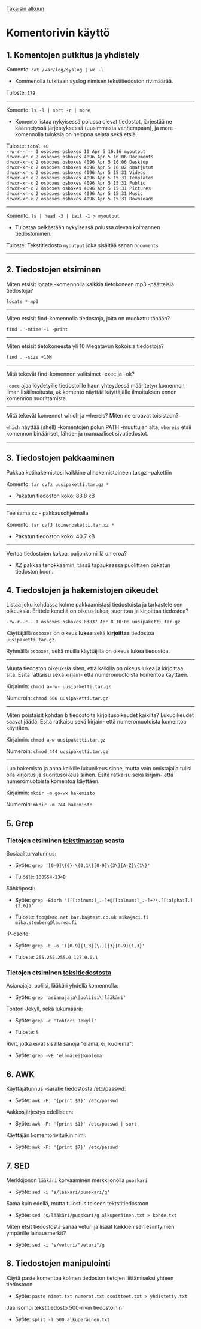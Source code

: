 [Takaisin alkuun](../../../README.md)

# Komentorivin käyttö

## 1. Komentojen putkitus ja yhdistely

Komento: `cat /var/log/syslog | wc -l`

- Kommenolla tutkitaan syslog nimisen tekstitiedoston rivimäärää.

Tuloste: `179`

---

Komento: `ls -l | sort -r | more`

- Komento listaa nykyisessä polussa olevat tiedostot, järjestää ne käännetyssä järjestyksessä (uusimmasta vanhempaan), ja more -komennolla tuloksia on helppoa selata sekä etsiä.

Tuloste: `total 40`  
`-rw-r--r-- 1 osboxes osboxes 10 Apr 5 16:16 myoutput`  
`drwxr-xr-x 2 osboxes osboxes 4096 Apr 5 16:06 Documents`  
`drwxr-xr-x 2 osboxes osboxes 4096 Apr 5 16:06 Desktop`  
`drwxr-xr-x 2 osboxes osboxes 4096 Apr 5 16:02 omatjutut`  
`drwxr-xr-x 2 osboxes osboxes 4096 Apr 5 15:31 Videos`  
`drwxr-xr-x 2 osboxes osboxes 4096 Apr 5 15:31 Templates`  
`drwxr-xr-x 2 osboxes osboxes 4096 Apr 5 15:31 Public`  
`drwxr-xr-x 2 osboxes osboxes 4096 Apr 5 15:31 Pictures`  
`drwxr-xr-x 2 osboxes osboxes 4096 Apr 5 15:31 Music`  
`drwxr-xr-x 2 osboxes osboxes 4096 Apr 5 15:31 Downloads`

---

Komento: `ls | head -3 | tail -1 > myoutput`

- Tulostaa pelkästään nykyisessä polussa olevan kolmannen tiedostonimen.

Tuloste: Tekstitiedosto `myoutput` joka sisältää sanan `Documents`

---

## 2. Tiedostojen etsiminen

Miten etsisit locate -komennolla kaikkia tietokoneen mp3 -päätteisiä tiedostoja?

`locate *-mp3`

---

Miten etsisit find-komennolla tiedostoja, joita on muokattu tänään?

`find . -mtime -1 -print`

---

Miten etsisit tietokoneesta yli 10 Megatavun kokoisia tiedostoja?

`find . -size +10M`

---

Mitä tekevät find-komennon valitsimet -exec ja -ok?

`-exec` ajaa löydetyille tiedostoille haun yhteydessä määritetyn komennon ilman lisäilmoitusta, `ok` komento näyttää käyttäjälle ilmoituksen ennen komennon suorittamista.

---

Mitä tekevät komennot which ja whereis? Miten ne eroavat toisistaan?

`which` näyttää (shell) -komentojen polun PATH -muuttujan alta, `whereis` etsii komennon binääriset, lähde- ja manuaaliset sivutiedostot.

---

## 3. Tiedostojen pakkaaminen

Pakkaa kotihakemistosi kaikkine alihakemistoineen tar.gz –pakettiin

Komento: `tar cvfz uusipaketti.tar.gz *`

- Pakatun tiedoston koko: 83.8 kB

---

Tee sama xz - pakkausohjelmalla

Komento: `tar cvfJ toinenpaketti.tar.xz *`

- Pakatun tiedoston koko: 40.7 kB

---

Vertaa tiedostojen kokoa, paljonko niillä on eroa?

- XZ pakkaa tehokkaamin, tässä tapauksessa puolittaen pakatun tiedoston koon.

## 4. Tiedostojen ja hakemistojen oikeudet

Listaa joku kohdassa kolme pakkaamistasi tiedostoista ja tarkastele sen oikeuksia. Erittele kenellä on oikeus lukea, suorittaa ja kirjoittaa tiedostoa?

`-rw-r--r-- 1 osboxes osboxes 83837 Apr 8 10:08 uusipaketti.tar.gz`

Käyttäjällä `osboxes` on oikeus **lukea** sekä **kirjoittaa** tiedostoa `uusipaketti.tar.gz`.

Ryhmällä `osboxes`, sekä muilla käyttäjillä on oikeus lukea tiedostoa.

---

Muuta tiedoston oikeuksia siten, että kaikilla on oikeus lukea ja kirjoittaa sitä. Esitä ratkaisu sekä kirjain- että numeromuotoista komentoa käyttäen.

Kirjaimin: `chmod a=rw- uusipaketti.tar.gz`

Numeroin: `chmod 666 uusipaketti.tar.gz`

---

Miten poistaisit kohdan b tiedostolta kirjoitusoikeudet kaikilta? Lukuoikeudet saavat jäädä. Esitä ratkaisu sekä kirjain- että numeromuotoista komentoa käyttäen.

Kirjaimin: `chmod a-w uusipaketti.tar.gz`

Numeroin: `chmod 444 uusipaketti.tar.gz`

---

Luo hakemisto ja anna kaikille lukuoikeus sinne, mutta vain omistajalla tulisi olla kirjoitus ja suoritusoikeus siihen. Esitä ratkaisu sekä kirjain- että numeromuotoista komentoa käyttäen.

Kirjaimin: `mkdir -m go-wx hakemisto`

Numeroin: `mkdir -m 744 hakemisto`

## 5. Grep

### Tietojen etsiminen [tekstimassan](regexr.com/50udq) seasta

Sosiaaliturvatunnus:

- Syöte: `grep '[0-9]\{6}-\{0,1\}[0-9]\{3\}[A-Z]\{1\}'`

- Tuloste: `130554-234B`

Sähköposti:

- Syöte: `grep -Eiorh '([[:alnum:]_.-]+@[[:alnum:]_.-]+?\.[[:alpha:].]{2,6})'`

- Tuloste: `foo@demo.net bar.ba@test.co.uk mika@sci.fi mika.stenberg@laurea.fi`

IP-osoite:

- Syöte: `grep -E -o '([0-9]{1,3}[\.]){3}[0-9]{1,3}'`

- Tuloste: `255.255.255.0 127.0.0.1`

### Tietojen etsiminen [teksitiedostosta](http://www.gutenberg.org/cache/epub/14152/pg14152.txt)

Asianajaja, poliisi, lääkäri yhdellä komennolla:

- Syöte: `grep 'asianajaja\|poliisi\|lääkäri'`

Tohtori Jekyll, sekä lukumäärä:

- Syöte: `grep -c 'Tohtori Jekyll'`

- Tuloste: `5`

Rivit, jotka eivät sisällä sanoja "elämä, ei, kuolema":

- Syöte: `grep -vE 'elämä|ei|kuolema'`

## 6. AWK

Käyttäjätunnus -sarake tiedostosta /etc/passwd:

- Syöte: `awk -F: '{print $1}' /etc/passwd`

Aakkosjärjestys edelliseen:

- Syöte: `awk -F: '{print $1}' /etc/passwd | sort`

Käyttäjän komentorivitulkin nimi:

- Syöte: `awk -F: '{print $7}' /etc/passwd`

## 7. SED

Merkkijonon `lääkäri` korvaaminen merkkijonolla `puoskari`

- Syöte: `sed -i 's/lääkäri/puoskari/g'`

Sama kuin edellä, mutta tulostus toiseen tektstitiedostoon

- Syöte: `sed 's/lääkäri/puoskari/g alkuperäinen.txt > kohde.txt`

Miten etsit tiedostosta sanaa veturi ja lisäät kaikkien sen esiintymien ympärille lainausmerkit?

- Syöte: `sed -i 's/veturi/"veturi"/g`

## 8. Tiedostojen manipulointi

Käytä paste komentoa kolmen tiedoston tietojen liittämiseksi yhteen tiedostoon

- Syöte: `paste nimet.txt numerot.txt osoitteet.txt > yhdistetty.txt`

Jaa isompi tekstitiedosto 500-rivin tiedostoihin

- Syöte: `split -l 500 alkuperäinen.txt`
